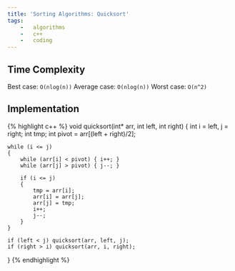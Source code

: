 ```yaml
---
title: 'Sorting Algorithms: Quicksort'
tags:
    -   algorithms
    -   c++
    -   coding
---
```


## Time Complexity

Best case: `O(nlog(n))`
Average case: `O(nlog(n))`
Worst case: `O(n^2)`

## Implementation

{% highlight c++ %}
void quicksort(int* arr, int left, int right)
{
    int i = left, j = right;
    int tmp;
    int pivot = arr[(left + right)/2];

    while (i <= j)
    {
        while (arr[i] < pivot) { i++; }
        while (arr[j] > pivot) { j--; }

        if (i <= j)
        {
            tmp = arr[i];
            arr[i] = arr[j];
            arr[j] = tmp;
            i++;
            j--;
        }
    }

    if (left < j) quicksort(arr, left, j);
    if (right > i) quicksort(arr, i, right);
}
{% endhighlight %}